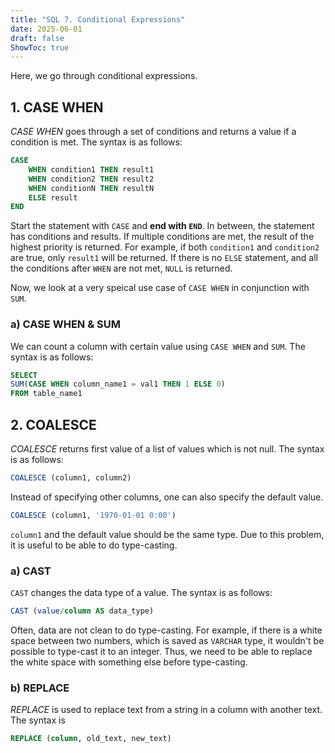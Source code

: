```yaml
---
title: "SQL 7. Conditional Expressions"
date: 2025-06-01
draft: false
ShowToc: true
---
```


Here, we go through conditional expressions.

## 1. CASE WHEN
*CASE WHEN* goes through a set of conditions and returns a value if a condition is met. The syntax is as follows:
``` sql
CASE
    WHEN condition1 THEN result1
    WHEN condition2 THEN result2
    WHEN conditionN THEN resultN
    ELSE result
END
```
Start the statement with `CASE` and **end with `END`**. In between, the statement has conditions and results. If multiple conditions are met, the result of the highest priority is returned. For example, if both `condition1` and `condition2` are true, only `result1` will be returned. If there is no `ELSE` statement, and all the conditions after `WHEN` are not met, `NULL` is returned.

Now, we look at a very speical use case of `CASE WHEN` in conjunction with `SUM`.

### a) CASE WHEN & SUM

We can count a column with certain value using `CASE WHEN` and `SUM`. The syntax is as follows:

``` sql
SELECT
SUM(CASE WHEN column_name1 = val1 THEN 1 ELSE 0)
FROM table_name1
```

## 2. COALESCE
*COALESCE* returns first value of a list of values which is not null. The syntax is as follows:

``` sql
COALESCE (column1, column2)
```
Instead of specifying other columns, one can also specify the default value.
``` sql
COALESCE (column1, '1970-01-01 0:00')
```
`column1` and the default value should be the same type. Due to this problem, it is useful to be able to do type-casting.

### a) CAST
`CAST` changes the data type of a value. The syntax is as follows:

``` sql
CAST (value/column AS data_type)
```

Often, data are not clean to do type-casting. For example, if there is a white space between two numbers, which is saved as `VARCHAR` type, it wouldn't be possible to type-cast it to an integer. Thus, we need to be able to replace the white space with something else before type-casting.

### b) REPLACE

*REPLACE* is used to replace text from a string in a column with another text. The syntax is
``` sql
REPLACE (column, old_text, new_text)
```
